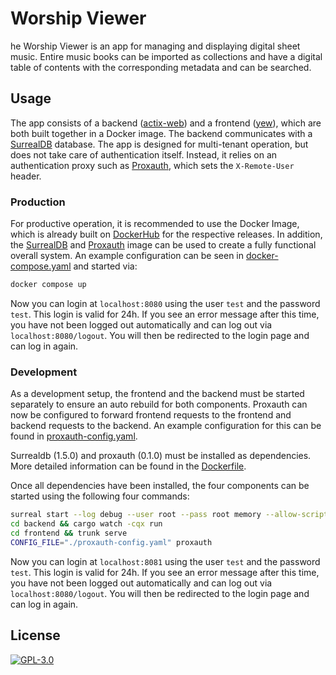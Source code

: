 # Worship Viewer

he Worship Viewer is an app for managing and displaying digital sheet music. 
Entire music books can be imported as collections and have a digital table of contents with the corresponding metadata and can be searched.

## Usage

The app consists of a backend ([actix-web](https://actix.rs/)) and a frontend ([yew](https://yew.rs/)), which are both built together in a Docker image.
The backend communicates with a [SurrealDB](https://surrealdb.com/) database.
The app is designed for multi-tenant operation, but does not take care of authentication itself. 
Instead, it relies on an authentication proxy such as [Proxauth](https://github.com/xilefmusics/proxauth), which sets the `X-Remote-User` header.

### Production

For productive operation, it is recommended to use the Docker Image, which is already built on [DockerHub](https://hub.docker.com/repository/docker/xilefmusics/worship-viewer) for the respective releases.
In addition, the [SurrealDB](https://hub.docker.com/r/surrealdb/surrealdb) and [Proxauth](https://hub.docker.com/r/xilefmusics/proxauth) image can be used to create a fully functional overall system.
An example configuration can be seen in [docker-compose.yaml](https://github.com/xilefmusics/worship_viewer/blob/main/docker-compose.yaml) and started via:

```bash
docker compose up
```

Now you can login at `localhost:8080` using the user `test` and the password `test`.
This login is valid for 24h.
If you see an error message after this time, you have not been logged out automatically and can log out via `localhost:8080/logout`. 
You will then be redirected to the login page and can log in again.

### Development

As a development setup, the frontend and the backend must be started separately to ensure an auto rebuild for both components.
Proxauth can now be configured to forward frontend requests to the frontend and backend requests to the backend.
An example configuration for this can be found in [proxauth-config.yaml](https://github.com/xilefmusics/worship_viewer/blob/main/proxauth-config.yaml).

Surrealdb (1.5.0) and proxauth (0.1.0) must be installed as dependencies.
More detailed information can be found in the [Dockerfile](https://github.com/xilefmusics/worship_viewer/blob/main/Dockerfile).

Once all dependencies have been installed, the four components can be started using the following four commands:

``` bash
surreal start --log debug --user root --pass root memory --allow-scripting
cd backend && cargo watch -cqx run
cd frontend && trunk serve
CONFIG_FILE="./proxauth-config.yaml" proxauth
```

Now you can login at `localhost:8081` using the user `test` and the password `test`.
This login is valid for 24h.
If you see an error message after this time, you have not been logged out automatically and can log out via `localhost:8080/logout`. 
You will then be redirected to the login page and can log in again.

## License

[![GPL-3.0](https://img.shields.io/badge/License-GPLv3-blue.svg)](LICENSE)
